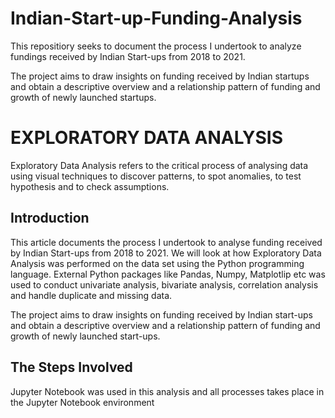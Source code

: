 # Indian-Start-up-Funding-Analysis
This repositiory seeks to document the process I undertook to analyze fundings received by Indian Start-ups from 2018 to 2021.

The project aims to draw insights on funding received by Indian startups and obtain a descriptive overview and a relationship pattern of funding and growth of newly launched startups.


# EXPLORATORY DATA ANALYSIS
Exploratory Data Analysis refers to the critical process of analysing data using visual techniques to discover patterns, to spot anomalies, to test hypothesis and to check assumptions. 

## Introduction

This article documents the process I undertook to analyse funding received by Indian Start-ups from 2018 to 2021. We will look at how Exploratory Data Analysis was performed on the data set using the Python programming language. External Python packages like Pandas, Numpy, Matplotlip etc was used to conduct univariate analysis, bivariate analysis, correlation analysis and handle duplicate and missing data.

The project aims to draw insights on funding received by Indian start-ups and obtain a descriptive overview and a relationship pattern of funding and growth of newly launched start-ups.


## The Steps Involved
Jupyter Notebook was used in this analysis and all processes takes place in the Jupyter Notebook environment
